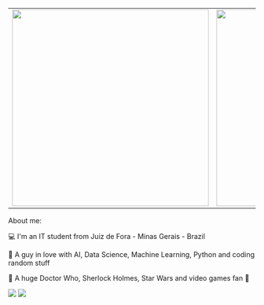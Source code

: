 <!--- ![profile](https://github.com/Fabriciooml/Fabriciooml/github-profile.png) 
--- --->
<center>
  <table>
    <tr>
      <td><img width="400px" src="https://github-readme-stats.vercel.app/api?username=Fabriciooml&theme=material-palenight"/></td>
      <td><img width="400px" src="https://github-readme-stats.vercel.app/api/top-langs/?username=Fabriciooml&hide=javascript,html,css&layout=compact&theme=material-palenight"/></td>
    </tr>
  </table>
</center>
About me:

:computer: I'm an IT student from Juiz de Fora - Minas Gerais - Brazil

:purple_heart: A guy in love with AI, Data Science, Machine Learning, Python and coding random stuff

:blue_heart: A huge Doctor Who, Sherlock Holmes, Star Wars and video games fan :space_invader:

[![](https://img.shields.io/badge/linkedin-blue)](https://www.linkedin.com/in/fabriciooml)
![](https://img.shields.io/github/followers/Fabriciooml?style=social)
